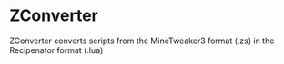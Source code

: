# ZConverter
ZConverter converts scripts from the MineTweaker3 format (.zs) in the Recipenator format (.lua)
